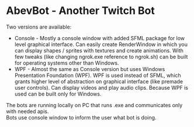 # AbevBot - Another Twitch Bot

Two versions are available:
 - Console - Mostly a console window with added SFML package for low level graphical interface. Can easily create RenderWindow in which you can display shapes / sprites with textures and create animations. With few tweaks (like changing ngrok.exe reference to ngrok.sh) can be built for operating systems other than Windows.
 - WPF - Almost the same as Console version but uses Windows Presentation Foundation (WPF). WPF is used instead of SFML, which grants higher level of abstraction on graphical interface (like premade user controls). Can display videos and play audio clips. Because WPF is used can be built only for Windows.

The bots are running locally on PC that runs .exe and communicates only with needed apis.\
Bots use console window to inform the user what bot is doing.